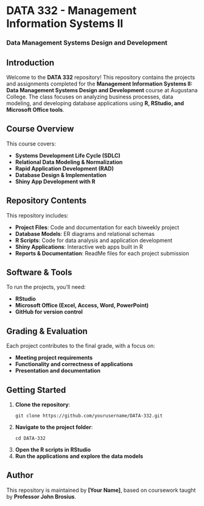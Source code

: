 # DATA 332 - Management Information Systems II  
### Data Management Systems Design and Development  

## Introduction  
Welcome to the **DATA 332** repository! This repository contains the projects and assignments completed for the **Management Information Systems II: Data Management Systems Design and Development** course at Augustana College. The class focuses on analyzing business processes, data modeling, and developing database applications using **R, RStudio, and Microsoft Office tools**.  

## Course Overview  
This course covers:  
- **Systems Development Life Cycle (SDLC)**  
- **Relational Data Modeling & Normalization**  
- **Rapid Application Development (RAD)**  
- **Database Design & Implementation**  
- **Shiny App Development with R**  

## Repository Contents  
This repository includes:  
- **Project Files**: Code and documentation for each biweekly project  
- **Database Models**: ER diagrams and relational schemas  
- **R Scripts**: Code for data analysis and application development  
- **Shiny Applications**: Interactive web apps built in R  
- **Reports & Documentation**: ReadMe files for each project submission  

## Software & Tools  
To run the projects, you’ll need:  
- **RStudio**  
- **Microsoft Office (Excel, Access, Word, PowerPoint)**  
- **GitHub for version control**  

## Grading & Evaluation  
Each project contributes to the final grade, with a focus on:  
- **Meeting project requirements**  
- **Functionality and correctness of applications**  
- **Presentation and documentation**  

## Getting Started  
1. **Clone the repository**:  
   ```
   git clone https://github.com/yourusername/DATA-332.git
   ```  
2. **Navigate to the project folder**:  
   ```
   cd DATA-332
   ```  
3. **Open the R scripts in RStudio**  
4. **Run the applications and explore the data models**  

## Author  
This repository is maintained by **[Your Name]**, based on coursework taught by **Professor John Brosius**.  
